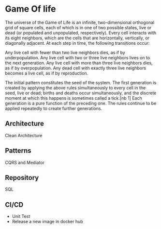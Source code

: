 # Game Of life 
The universe of the Game of Life is an infinite, two-dimensional orthogonal grid of square cells, 
each of which is in one of two possible states, live or dead (or populated and unpopulated, respectively). 
Every cell interacts with its eight neighbors, which are the cells that are horizontally, vertically, or diagonally adjacent. 
At each step in time, the following transitions occur:

Any live cell with fewer than two live neighbors dies, as if by underpopulation.
Any live cell with two or three live neighbors lives on to the next generation.
Any live cell with more than three live neighbors dies, as if by overpopulation.
Any dead cell with exactly three live neighbors becomes a live cell, as if by reproduction.

The initial pattern constitutes the seed of the system. The first generation is created by applying the above rules simultaneously 
to every cell in the seed, live or dead; births and deaths occur simultaneously, and the discrete moment at which this 
happens is sometimes called a tick.[nb 1] Each generation is a pure function of the preceding one. 
The rules continue to be applied repeatedly to create further generations.

## Architecture
Clean Architecture

## Patterns
CQRS and Mediator

## Repository
SQL 

## CI/CD
- Unit Test 
- Release a new image in docker hub 


